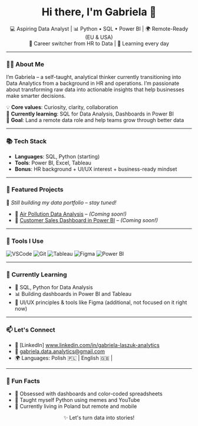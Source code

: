 <h1 align="center">Hi there, I'm Gabriela 👋</h1>

<p align="center">
  💻 Aspiring Data Analyst | 📊 Python • SQL • Power BI | 🌍 Remote-Ready (EU & USA)<br>
  🚀 Career switcher from HR to Data | 🧠 Learning every day
</p>

---

### 👩‍💻 About Me

I’m Gabriela – a self-taught, analytical thinker currently transitioning into Data Analytics from a background in HR and operations. I’m passionate about transforming raw data into actionable insights that help businesses make smarter decisions.

💡 **Core values**: Curiosity, clarity, collaboration  
🌱 **Currently learning**: SQL for Data Analysis, Dashboards in Power BI  
🎯 **Goal**: Land a remote data role and help teams grow through better data

---

### 📚 Tech Stack

- **Languages**: SQL, Python (starting) 
- **Tools**: Power BI, Excel, Tableau 
- **Bonus**: HR background + UI/UX interest + business-ready mindset

---

### 🌟 Featured Projects

🚧 *Still building my data portfolio – stay tuned!*

- 📌 [Air Pollution Data Analysis](#) – *(Coming soon!)*  
- 📌 [Customer Sales Dashboard in Power BI](#) – *(Coming soon!)*

---

### 🧰 Tools I Use

![VSCode](https://img.shields.io/badge/-VSCode-007ACC?style=flat-square&logo=visual-studio-code&logoColor=white)
![Git](https://img.shields.io/badge/-Git-F05032?style=flat-square&logo=git&logoColor=white)
![Tableau](https://img.shields.io/badge/-Tableau-E97627?style=flat-square&logo=tableau&logoColor=white)
![Figma](https://img.shields.io/badge/-Figma-000000?style=flat-square&logo=figma&logoColor=white)
![Power BI](https://img.shields.io/badge/-Power%20BI-F2C811?style=flat-square&logo=power-bi&logoColor=black)

---

### 🌱 Currently Learning

- 📘 SQL, Python for Data Analysis
- 📊 Building dashboards in Power BI and Tableau
- 🧠 UI/UX principles & tools like Figma (additional, not focused on it right now)

---

### 📫 Let's Connect

- 🧠 [LinkedIn] www.linkedin.com/in/gabriela-laszuk-analytics
- 💌 gabriela.data.analytics@gmail.com
- 🌍 Languages: Polish 🇵🇱 | English 🇬🇧 | 

---

### 📌 Fun Facts

- 🎨 Obsessed with dashboards and color-coded spreadsheets  
- 🧩 Taught myself Python using memes and YouTube  
- 🧳 Currently living in Poland but remote and mobile

<p align="center">
  ✨ Let's turn data into stories!
</p>

